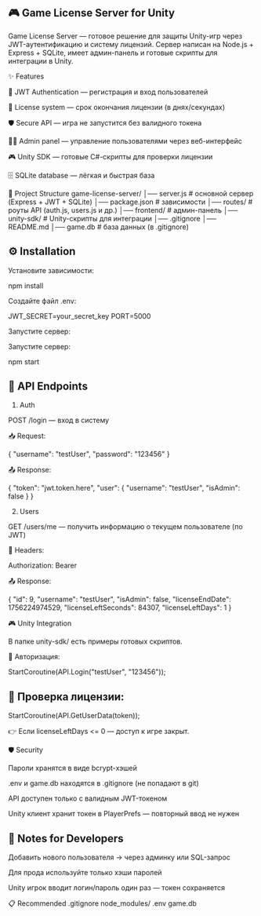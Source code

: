 ## 🎮 Game License Server for Unity

Game License Server — готовое решение для защиты Unity-игр через JWT-аутентификацию и систему лицензий.
Сервер написан на Node.js + Express + SQLite, имеет админ-панель и готовые скрипты для интеграции в Unity.

✨ Features

🔑 JWT Authentication — регистрация и вход пользователей

📅 License system — срок окончания лицензии (в днях/секундах)

🛡 Secure API — игра не запустится без валидного токена

👨‍💻 Admin panel — управление пользователями через веб-интерфейс

🎮 Unity SDK — готовые C#-скрипты для проверки лицензии

🗄 SQLite database — лёгкая и быстрая база

📂 Project Structure
game-license-server/
│── server.js        # основной сервер (Express + JWT + SQLite)
│── package.json     # зависимости
│── routes/          # роуты API (auth.js, users.js и др.)
│── frontend/        # админ-панель
│── unity-sdk/       # Unity-скрипты для интеграции
│── .gitignore
│── README.md
│── game.db          # база данных (в .gitignore)

## ⚙️ Installation

Установите зависимости:

npm install


Создайте файл .env:

JWT_SECRET=your_secret_key
PORT=5000


Запустите сервер:


Запустите сервер:

npm start



## 🔌 API Endpoints
1. Auth

POST /login — вход в систему

📥 Request:

{
  "username": "testUser",
  "password": "123456"
}


📤 Response:

{
  "token": "jwt.token.here",
  "user": {
    "username": "testUser",
    "isAdmin": false
  }
}

2. Users

GET /users/me — получить информацию о текущем пользователе (по JWT)

🔑 Headers:

Authorization: Bearer <TOKEN>


📤 Response:

{
  "id": 9,
  "username": "testUser",
  "isAdmin": false,
  "licenseEndDate": 1756224974529,
  "licenseLeftSeconds": 84307,
  "licenseLeftDays": 1
}

🎮 Unity Integration

В папке unity-sdk/ есть примеры готовых скриптов.

🔑 Авторизация:

StartCoroutine(API.Login("testUser", "123456"));


## 📅 Проверка лицензии:

StartCoroutine(API.GetUserData(token));


👉 Если licenseLeftDays <= 0 — доступ к игре закрыт.

🛡 Security

Пароли хранятся в виде bcrypt-хэшей

.env и game.db находятся в .gitignore (не попадают в git)

API доступен только с валидным JWT-токеном

Unity клиент хранит токен в PlayerPrefs — повторный ввод не нужен

## 📌 Notes for Developers

Добавить нового пользователя → через админку или SQL-запрос

Для прода используйте только хэши паролей

Unity игрок вводит логин/пароль один раз — токен сохраняется

📋 Recommended .gitignore
node_modules/
.env
game.db
